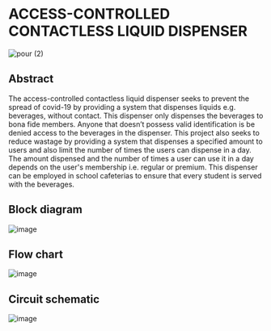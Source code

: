 # ACCESS-CONTROLLED CONTACTLESS LIQUID DISPENSER

![pour (2)](https://user-images.githubusercontent.com/96857630/152315897-77563ef2-4230-4c42-804d-a10387b5d90d.jpg)



## Abstract
The access-controlled contactless liquid dispenser seeks to prevent the spread of covid-19 by providing a system that dispenses liquids e.g. beverages, without contact. This dispenser only dispenses the beverages to bona fide members. Anyone that doesn’t possess valid identification is be denied access to the beverages in the dispenser. This project also seeks to reduce wastage by providing a system that dispenses a specified amount to users and also limit the number of times the users can dispense in a day. The amount dispensed and the number of times a user can use it in a day depends on the user's membership i.e. regular or premium. This dispenser can be employed in school cafeterias to ensure that every student is served with the beverages.


## Block diagram
![image](https://user-images.githubusercontent.com/96857630/152321292-e1de0f70-d5d4-4fda-a2a2-490bd74d38b1.png)



## Flow chart
![image](https://user-images.githubusercontent.com/96857630/152321427-593299c8-ca8c-4600-ac3b-6e6dbaf529b2.png)



## Circuit schematic
![image](https://user-images.githubusercontent.com/96857630/152321563-5286e7a3-564b-4fc3-9a64-ddec8f4da5fd.png)


